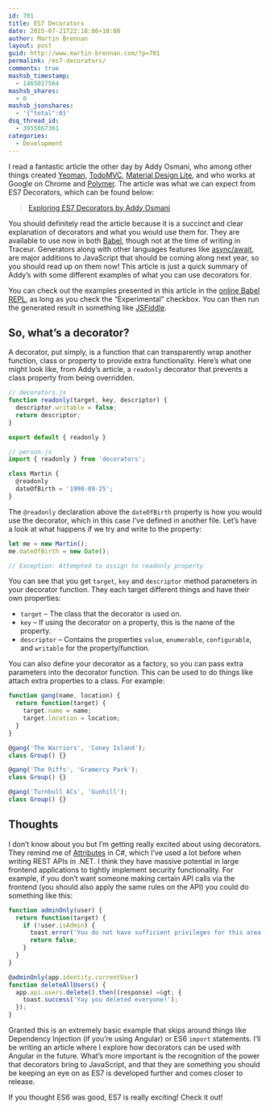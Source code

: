 ```yaml
---
id: 701
title: ES7 Decorators
date: 2015-07-21T22:18:06+10:00
author: Martin Brennan
layout: post
guid: http://www.martin-brennan.com/?p=701
permalink: /es7-decorators/
comments: true
mashsb_timestamp:
  - 1465017564
mashsb_shares:
  - 0
mashsb_jsonshares:
  - '{"total":0}'
dsq_thread_id:
  - 3955867361
categories:
  - Development
---
```

I read a fantastic article the other day by Addy Osmani, who among other things created [Yeoman](http://yeoman.io/), [TodoMVC](http://todomvc.com/), [Material Design Lite](https://github.com/google/material-design-lite), and who works at Google on Chrome and [Polymer](https://www.polymer-project.org/1.0/). The article was what we can expect from ES7 Decorators, which can be found below:

> [Exploring ES7 Decorators by Addy Osmani](https://medium.com/google-developers/exploring-es7-decorators-76ecb65fb841)

You should definitely read the article because it is a succinct and clear explanation of decorators and what you would use them for. They are available to use now in both [Babel](https://babeljs.io/), though not at the time of writing in Traceur. Generators along with other languages features like [async/await](http://jakearchibald.com/2014/es7-async-functions/), are major additions to JavaScript that should be coming along next year, so you should read up on them now! This article is just a quick summary of Addy&#8217;s with some different examples of what you can use decorators for.

You can check out the examples presented in this article in the [online Babel REPL](https://babeljs.io/repl/), as long as you check the &#8220;Experimental&#8221; checkbox. You can then run the generated result in something like [JSFiddle](https://jsfiddle.net/). <!--more-->

## So, what&#8217;s a decorator?

A decorator, put simply, is a function that can transparently wrap another function, class or property to provide extra functionality. Here&#8217;s what one might look like, from Addy&#8217;s article, a `readonly` decorator that prevents a class property from being overridden.

```javascript
// decorators.js
function readonly(target, key, descriptor) {
  descriptor.writable = false;
  return descriptor;
}

export default { readonly }

// person.js
import { readonly } from 'decorators';

class Martin {
  @readonly
  dateOfBirth = '1990-09-25';
}
```

The `@readonly` declaration above the `dateOfBirth` property is how you would use the decorator, which in this case I&#8217;ve defined in another file. Let&#8217;s have a look at what happens if we try and write to the property:

```javascript
let me = new Martin();
me.dateOfBirth = new Date();

// Exception: Attempted to assign to readonly property
```

You can see that you get `target`, `key` and `descriptor` method parameters in your decorator function. They each target different things and have their own properties:

  * `target` &#8211; The class that the decorator is used on.
  * `key` &#8211; If using the decorator on a property, this is the name of the property.
  * `descriptor` &#8211; Contains the properties `value`, `enumerable`, `configurable`, and `writable` for the property/function.

You can also define your decorator as a factory, so you can pass extra parameters into the decorator function. This can be used to do things like attach extra properties to a class. For example:

```javascript
function gang(name, location) {
  return function(target) {
    target.name = name;
    target.location = location;
  }
}

@gang('The Warriors', 'Coney Island');
class Group() {}

@gang('The Riffs', 'Gramercy Park');
class Group() {}

@gang('Turnbull ACs', 'Gunhill');
class Group() {}
```

## Thoughts

I don&#8217;t know about you but I&#8217;m getting really excited about using decorators. They remind me of [Attributes](https://msdn.microsoft.com/en-us/library/aa288454(v=vs.71).aspx) in C#, which I&#8217;ve used a lot before when writing REST APIs in .NET. I think they have massive potential in large frontend applications to tightly implement security functionality. For example, if you don&#8217;t want someone making certain API calls via the frontend (you should also apply the same rules on the API) you could do something like this:

```javascript
function adminOnly(user) {
  return function(target) {
    if (!user.isAdmin) {
      toast.error('You do not have sufficient privileges for this area!');
      return false;
    }
  }
}

@adminOnly(app.identity.currentUser)
function deleteAllUsers() {
  app.api.users.delete().then((response) =&gt; {
    toast.success('Yay you deleted everyone!');
  });
}
```

Granted this is an extremely basic example that skips around things like Dependency Injection (if you&#8217;re using Angular) or ES6 `import` statements. I&#8217;ll be writing an article where I explore how decorators can be used with Angular in the future. What&#8217;s more important is the recognition of the power that decorators bring to JavaScript, and that they are something you should be keeping an eye on as ES7 is developed further and comes closer to release.

If you thought ES6 was good, ES7 is really exciting! Check it out!

